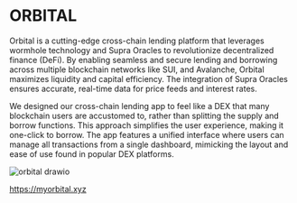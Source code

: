 # ORBITAL

Orbital is a cutting-edge cross-chain lending platform that leverages wormhole technology and Supra Oracles to revolutionize decentralized finance (DeFi). By enabling seamless and secure lending and borrowing across multiple blockchain networks like SUI, and Avalanche, Orbital maximizes liquidity and capital efficiency. The integration of Supra Oracles ensures accurate, real-time data for price feeds and interest rates.

We designed our cross-chain lending app to feel like a DEX that many blockchain users are accustomed to, rather than splitting the supply and borrow functions. This approach simplifies the user experience, making it one-click to borrow. The app features a unified interface where users can manage all transactions from a single dashboard, mimicking the layout and ease of use found in popular DEX platforms.

![orbital drawio](https://github.com/devarogundade/orbital/assets/81397790/8fdba173-0643-4427-a1f8-8573b3ef3ea8)

https://myorbital.xyz
